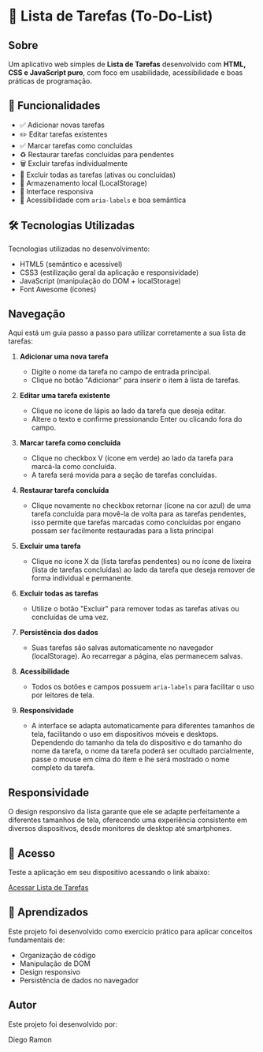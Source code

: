 # 📝 Lista de Tarefas (To-Do-List)

## Sobre 

Um aplicativo web simples de **Lista de Tarefas** desenvolvido com **HTML, CSS e JavaScript puro**, com foco em usabilidade, acessibilidade e boas práticas de programação.

## 🚀 Funcionalidades

- ✅ Adicionar novas tarefas
- ✏️ Editar tarefas existentes
- ✅ Marcar tarefas como concluídas
- ♻️ Restaurar tarefas concluídas para pendentes
- 🗑️ Excluir tarefas individualmente
- 🧹 Excluir todas as tarefas (ativas ou concluídas)
- 💾 Armazenamento local (LocalStorage)
- 📱 Interface responsiva 
- 🦾 Acessibilidade com `aria-labels` e boa semântica

## 🛠️ Tecnologias Utilizadas

Tecnologias utilizadas no desenvolvimento:

- HTML5 (semântico e acessível)
- CSS3 (estilização geral da aplicação e responsividade)
- JavaScript (manipulação do DOM + localStorage)
- Font Awesome (ícones)

## Navegação 

Aqui está um guia passo a passo para utilizar corretamente a sua lista de tarefas:

1. **Adicionar uma nova tarefa**
   - Digite o nome da tarefa no campo de entrada principal.
   - Clique no botão "Adicionar" para inserir o item à lista de tarefas.

2. **Editar uma tarefa existente**
   - Clique no ícone de lápis ao lado da tarefa que deseja editar.
   - Altere o texto e confirme pressionando Enter ou clicando fora do campo.

3. **Marcar tarefa como concluída**
   - Clique no checkbox V (ícone em verde) ao lado da tarefa para marcá-la como concluída.
   - A tarefa será movida para a seção de tarefas concluídas.

4. **Restaurar tarefa concluída**
   - Clique novamente no checkbox retornar (ícone na cor azul) de uma tarefa concluída para movê-la de volta para as tarefas pendentes, isso permite que tarefas marcadas como concluídas por engano possam ser facilmente restauradas para a lista principal

5. **Excluir uma tarefa**
   - Clique no ícone X da (lista tarefas pendentes) ou no ícone de lixeira (lista de tarefas concluídas) ao lado da tarefa que deseja remover de forma individual e permanente.

6. **Excluir todas as tarefas**
   - Utilize o botão "Excluir" para remover todas as tarefas ativas ou concluídas de uma vez.

7. **Persistência dos dados**
   - Suas tarefas são salvas automaticamente no navegador (localStorage). Ao recarregar a página, elas permanecem salvas.

8. **Acessibilidade**
   - Todos os botões e campos possuem `aria-labels` para facilitar o uso por leitores de tela.

9. **Responsividade**
   - A interface se adapta automaticamente para diferentes tamanhos de tela, facilitando o uso em dispositivos móveis e desktops. Dependendo do tamanho da tela do dispositivo e do tamanho do nome da tarefa, o nome da tarefa poderá ser ocultado parcialmente, passe o mouse em cima do item e lhe será mostrado o nome completo da tarefa.

## Responsividade

O design responsivo da lista garante que ele se adapte perfeitamente a diferentes tamanhos de tela, oferecendo uma experiência consistente em diversos dispositivos, desde monitores de desktop até smartphones.

## 📸 Acesso

Teste a aplicação em seu dispositivo acessando o link abaixo:

[Acessar Lista de Tarefas](https://diegoramonsantos.github.io/lista-de-tarefas/)

## 🧠 Aprendizados

Este projeto foi desenvolvido como exercício prático para aplicar conceitos fundamentais de:

- Organização de código
- Manipulação de DOM
- Design responsivo
- Persistência de dados no navegador

## Autor

Este projeto foi desenvolvido por:

Diego Ramon